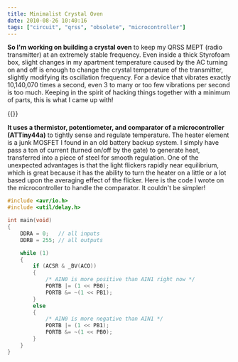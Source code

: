 ```yaml
---
title: Minimalist Crystal Oven
date: 2010-08-26 10:40:16
tags: ["circuit", "qrss", "obsolete", "microcontroller"]
---
```




__So I'm working on building a crystal oven__ to keep my QRSS MEPT (radio transmitter) at an extremely stable frequency. Even inside a thick Styrofoam box, slight changes in my apartment temperature caused by the AC turning on and off is enough to change the crystal temperature of the transmitter, slightly modifying its oscillation frequency. For a device that vibrates exactly 10,140,070 times a second, even 3 to many or too few vibrations per second is too much. Keeping in the spirit of hacking things together with a minimum of parts, this is what I came up with!

{{<youtube P3tmFMWZn90>}}

__It uses a thermistor, potentiometer, and comparator of a microcontroller (ATTiny44a)__ to tightly sense and regulate temperature. The heater element is a junk MOSFET I found in an old battery backup system. I simply have pass a ton of current (turned on/off by the gate) to generate heat, transferred into a piece of steel for smooth regulation. One of the unexpected advantages is that the light flickers rapidly near equilibrium, which is great because it has the ability to turn the heater on a little or a lot based upon the averaging effect of the flicker. Here is the code I wrote on the microcontroller to handle the comparator. It couldn't be simpler!

```c
#include <avr/io.h>
#include <util/delay.h>

int main(void)
{
    DDRA = 0;   // all inputs
    DDRB = 255; // all outputs

    while (1)
    {
        if (ACSR & _BV(ACO))
        {
            /* AIN0 is more positive than AIN1 right now */
            PORTB |= (1 << PB0);
            PORTB &= ~(1 << PB1);
        }
        else
        {
            /* AIN0 is more negative than AIN1 */
            PORTB |= (1 << PB1);
            PORTB &= ~(1 << PB0);
        }
    }
}
```

